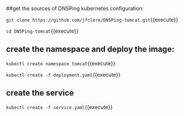 ##get the sources of DNSPing kubernetes configuration:

`git clone https://github.com/jfclere/DNSPing-tomcat.git`{{execute}}

`cd DNSPing-tomcat`{{execute}}

## create the namespace and deploy the image:

`kubectl create namespace tomcat`{{execute}}

`kubectl create -f deployment.yaml`{{execute}}

## create the service

`kubectl create -f service.yaml`{{execute}}

